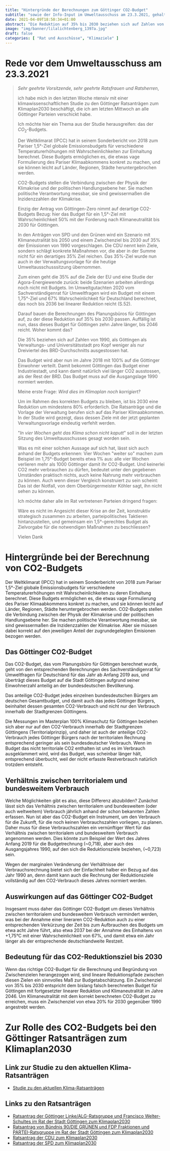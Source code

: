 ```yaml
---
title: "Hintergründe der Berechnungen zum Göttinger CO2-Budget"
subtitle: "sowie der Info-Input im Umweltausschuss am 23.3.2021, gehalten im Namen der Gruppe Parents for Future und des Göttinger Klimabündnis."
date: 2021-04-09T18:50:34+01:00
abstract: "Die Reduktion auf 35% bis 2030 beziehen sich auf Zahlen von 1990, als Göttingen pro Kopf weniger als nur Dreiviertel des BRD-Durchschnitts ausgestossen hat. Das Budget wird aber nun im Jahre 2018 mit 100% auf die Göttinger Einwohner verteilt. Damit bekommt Göttingen das Budget einer Industriestadt, und kann damit natürlich viel länger CO2 ausstossen, als der Rest der BRD."
image: "img/banner/lilalichtenberg_1397a.jpg"
draft: false
categories: [ "Rat und Ausschüsse", "Klimaziele" ]
---
```


# Rede vor dem Umweltausschuss am 23.3.2021


> *Sehr geehrte Vorsitzende, sehr geehrte Ratsfrauen und Ratsherren*,
> 
> ich habe mich in den letzten Woche ntensiv mit einer klimawissenschaftlichen Studie zu den Göttinger Ratsanträgen zum Klimaplan2030 beschäftigt, die ich am letzten Mittwoch an alle Göttinger Parteien verschickt habe.
> 
>Ich möchte hier ein Thema aus der Studie herausgreifen: das der $CO_2$-Budgets.
>
> Der Weltklimarat  (IPCC) hat in seinem Sonderbericht von 2018 zum Pariser 1,5°-Ziel globale Emissionsbudgets  für verschiedene Temperaturerhöhungen mit Wahrscheinlichkeiten zur Einhaltung berechnet. 
> Diese Budgets ermöglichen es, die etwas vage Formulierung des Pariser Klimaabkommens konkret zu machen, und sie können leicht auf Länder, Regionen, Städte heruntergebrochen werden. 
> 
> CO2-Budgets stellen die Verbindung zwischen der Physik der Klimakrise und der politischen Handlungsebene her. Sie machen politische Verantwortung messbar, sie sind gewissermaßen die Inzidenzzahlen der Klimakrise.
> 
> Einzig der Antrag von Göttingen-Zero nimmt auf derartige CO2-Budgets Bezug: hier das Budget für ein 1,5°-Ziel mit Wahrscheinlichkeit 50% mit der Forderung nach Klimaneutralität bis 2030 für Göttingen. 
> 
> In den Anträgen von SPD und den Grünen wird ein Szenario mit Klimaneutralität bis 2050 und einem Zwischenziel bis 2030 auf 35% der Emissionen von 1990 vorgeschlagen. Die CDU nennt kein Ziele, sondern schlägt konkrete Maßnahmen vor, die aber in der Summe nicht für ein derartiges 35% Ziel reichen. Das 35%-Ziel wurde nun auch in der Verwaltungsvorlage für die heutige Umweltausschusssitzung übernommen.
> 
> Zum einen geht die 35% auf die Ziele der EU und eine Studie der Agora-Energiewende zurück: beide Szenarien arbeiten allerdings noch nicht mit Budgets.  Im Umweltgutachten 2020 vom Sachverständigenrat für Umweltfragen wird ein Budget mit einem 1,75°-Ziel und 67% Wahrscheinlichkeit für Deutschland berechnet, das noch bis 2036 bei linearer Reduktion reicht (S.52).
> 
> Darauf bauen die Berechnungen des Planungsbüros für Göttingen auf, zu der diese Reduktion auf 35% bis 2030 passen. Auffällig ist nun, dass dieses Budget für Göttingen zehn Jahre länger, bis 2046 reicht. Woher kommt das?
> 
> Die 35% beziehen sich auf Zahlen von 1990, als Göttingen als Verwaltungs- und Universitätsstadt pro Kopf weniger als nur Dreiviertel  des BRD-Durchschnitts ausgestossen hat. 
> 
> Das Budget  wird aber nun im Jahre 2018 mit 100% auf die Göttinger Einwohner verteilt. Damit bekommt Göttingen das Budget einer Industriestadt, und kann damit natürlich viel länger CO2 ausstossen, als der Rest der BRD. Das Budget muss auf die Ausgangslage 1990 normiert werden. 
> 
> Meine erste Frage: *Wird dies im Klimaplan noch korrigiert?*
> 
> Um im Rahmen des korrekten Budgets zu bleiben, ist bis 2030 eine Reduktion um mindestens 80% erforderlich. Die Ratsanträge und die Vorlage der Verwaltung berufen sich auf das Pariser Klimaabkommen. In der Studie wird gezeigt, dass dessen Ziele mit der jetzt geplanten Verwaltungsvorlage eindeutig verfehlt werden.
> 
> "*In vier Wochen geht das Klima schon nicht kaputt*" soll in der letzten Sitzung des Umweltausschusses gesagt worden sein.
> 
> Was es mit einer solchen Aussage auf sich hat, lässt sich auch anhand der Budgets erkennen: Vier Wochen "weiter so" machen zum Beispiel im 1,75°-Budget bereits etwa 1% aus: alle vier Wochen verlieren mehr als 1000 Göttinger damit ihr CO2-Budget. 
> Und keinerlei CO2 mehr verbrauchen zu dürfen, bedeutet unter den gegebenen Umständen praktisch nichts, auch keine Nahrung mehr verbrauchen zu können. Auch wenn dieser Vergleich konstruiert zu sein scheint: Das ist der Notfall, von dem Oberbürgermeister Köhler sagt, ihn nicht sehen zu können.
> 
> Ich möchte daher alle im Rat vertretenen Parteien dringend fragen: 
> 
> Wäre es nicht im Angesicht dieser Krise an der Zeit, konstruktiv strategisch zusammen zu arbeiten, parteipolitisches Taktieren hintanzustellen, und gemeinsam ein 1,5°-gerechtes Budget als Zielvorgabe für die notwendigen Maßnahmen zu beschliessen? 
> 
> Vielen Dank

# Hintergründe bei der Berechnung von CO2-Budgets

Der Weltklimarat (IPCC) hat in seinem Sonderbericht von 2018 zum Pariser
1,5°-Ziel globale Emissionsbudgets für verschiedene Temperaturerhöhungen
mit Wahrscheinlichkeiten zu deren Einhaltung berechnet. Diese Budgets
ermöglichen es, die etwas vage Formulierung des Pariser Klimaabkommens
konkret zu machen, und sie können leicht auf Länder, Regionen, Städte
heruntergebrochen werden. CO2-Budgets stellen die Verbindung zwischen
der Physik der Klimakrise und der politischen Handlungsebene her. Sie
machen politische Verantwortung messbar, sie sind gewissermaßen die
Inzidenzzahlen der Klimakrise. Aber sie müssen dabei korrekt auf den
jeweiligen Anteil der zugrundegelegten Emisionen bezogen werden.

Das Göttinger CO2-Budget
--------------------------

Das CO2-Budget, das vom Planungsbüro für Göttingen berechnet wurde,
geht von den entsprechenden Berechnungen des Sachverständigenrat für
Umweltfragen für Deutschland für das Jahr ab Anfang 2019 aus, und
überträgt dieses Budget auf die Stadt Göttingen aufgrund seiner
Einwohnerzahl anteilig an der bundesdeutschen Bevölkerung.

Das anteilige CO2-Budget jedes einzelnen bundesdeutschen Bürgers am
deutschen Gesamtbudget, und damit auch das jedes Göttinger Bürgers,
beinhaltet dessen gesamten CO2-Verbrauch und nicht nur den Verbrauch
innerhalb der Stadtgrenzen Göttingens.

Die Messungen im Masterplan 100% Klimaschutz für Göttingen beziehen sich
aber nur auf den CO2-Verbrauch innerhalb der Stadtgrenzen Göttingens
(Territorialprinzip), und daher ist auch der anteilige CO2-Verbrauch
jedes Göttinger Bürgers nach der territorialen Rechnung entsprechend
geringer als sein bundesdeutscher Verbrauch. Wenn im Budget das nicht
territoriale CO2 enthalten ist und es im Verbrauch ausgeklammert wird,
wird das Budget, was scheinbar länger hält, entsprechend überbucht, weil
der nicht erfasste Restverbrauch natürlich trotzdem entsteht.

Verhältnis zwischen territorialem und bundesweitem Verbrauch
------------------------------------------------------------

Welche Möglichkeiten gibt es also, diese Differenz abzubilden? Zunächst
lässt sich das Verhältnis zwischen territorialem und bundesweitem (oder
auch weltweitem) Verbrauch jährlich anhand der schon bekannten Zahlen
erfassen. Nun ist aber das CO2-Budget ein Instrument, um den Verbrauch
für die Zukunft, für die noch keinen Verbrauchszahlen vorliegen, zu
planen. Daher muss für diese Verbrauchszahlen ein vernünftiger Wert für
das Verhältnis zwischen territorialem und bundesweitem Verbrauch
angenommen werden. Dies könnte zum Beispiel der Wert des Jahres Anfang
2019 für die Budgetrechnung (\~0,718), aber auch des Ausgangsjahres
1990, auf den sich die Reduktionsziele beziehen, (\~0,723) sein.

Wegen der marginalen Veränderung der Verhältnisse der Verbrauchsrechnung
bietet sich der Einfachheit halber ein Bezug auf das Jahr 1990 an, denn
damit kann auch die Rechnung der Reduktionsziele vollständig auf den
CO2-Verbrauch dieses Jahres normiert werden.

Auswirkungen auf das Göttinger CO2-Budget
-------------------------------------------

Insgesamt muss daher das Göttinger CO2-Budget um dieses Verhältnis
zwischen territorialem und bundesweitem Verbrauch vermindert werden, was
bei der Annahme einer lineraren CO2-Reduktion auch zu einer
entsprechenden Verkürzung der Zeit bis zum Aufbrauchen des Budgets um
etwa acht Jahre führt, also etwa 2037 bei der Annahme des Einhaltens von
+1,75°C mit einer Wahrscheinlichkeit von 67%, und damit etwa ein Jahr
länger als der entsprechende deutschlandweite Restzeit.

Bedeutung für das CO2-Reduktionsziel bis 2030
-----------------------------------------------

Wenn das richtige CO2-Budget für die Berechnung und Begründung von
Zwischenzielen herangezogen wird, sind lineare Reduktionspfade zwischen
diesen Zielen ein sinnvolles Maß zur Budgetabschätzung. Ein Zwischenziel
von 35% bis 2030 entspricht dem bislang falsch berechneten Budget für
Göttingen mit fortgesetzter linearer Reduktion und Klimaneutralität im
Jahre 2046. Um Klimaneutralität mit dem korrekt berechneten CO2-Budget
zu erreichen, muss ein Zwischenziel von etwa 20% für 2030 gegenüber 1990
angestrebt werden.

# Zur Rolle des CO2-Budgets bei den Göttinger Ratsanträgen zum Klimaplan2030

## Link zur Studie  zu den aktuellen Klima-Ratsanträgen

- [Studie zu den aktuellen Klima-Ratsanträgen](/documents/Ratsantraege2021_Bewertung.pdf)

## Links zu den  Ratsanträgen

- [Ratsantrag der Göttinger Linke/ALG-Ratsgruppe und Francisco Welter-Schultes im Rat der Stadt Göttingen zum Klimaplan2030](/documents/Ratsantrag_Klimaziel_2030-FWS_Linke.pdf)
- [Ratsantrag von Bündnis 90/DIE GRÜNEN und FDP Fraktionen und PARTEI-Ratsgruppe im Rat der Stadt Göttingen zum Klimaplan2030](/documents/Ratsantrag_Klimaziel_2030-Grün_Co.pdf)
- [Ratsantrag der CDU zum Klimaplan2030](/documents/Ratsantrag_Klimaziel_2030-CDU.pdf)
- [Ratsantrag der SPD zum Klimaplan2030](/documents/Ratsantrag_Klimaziel_2030-SPD.pdf)
